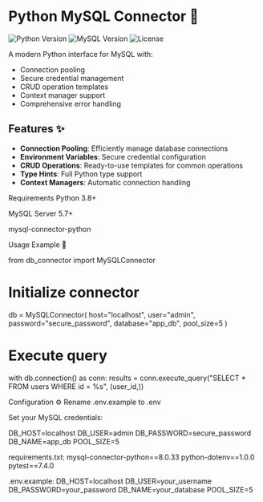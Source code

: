 # Python MySQL Connector 🔌

![Python Version](https://img.shields.io/badge/python-3.8%2B-blue)
![MySQL Version](https://img.shields.io/badge/mysql-5.7%2B-orange)
![License](https://img.shields.io/badge/license-MIT-green)

A modern Python interface for MySQL with:
- Connection pooling
- Secure credential management
- CRUD operation templates
- Context manager support
- Comprehensive error handling

## Features ✨

- **Connection Pooling**: Efficiently manage database connections
- **Environment Variables**: Secure credential configuration
- **CRUD Operations**: Ready-to-use templates for common operations
- **Type Hints**: Full Python type support
- **Context Managers**: Automatic connection handling



Requirements
Python 3.8+

MySQL Server 5.7+

mysql-connector-python

Usage Example 🚀

from db_connector import MySQLConnector

# Initialize connector
db = MySQLConnector(
    host="localhost",
    user="admin",
    password="secure_password",
    database="app_db",
    pool_size=5
)

# Execute query
with db.connection() as conn:
    results = conn.execute_query("SELECT * FROM users WHERE id = %s", (user_id,))

Configuration ⚙️
Rename .env.example to .env

Set your MySQL credentials:

DB_HOST=localhost
DB_USER=admin
DB_PASSWORD=secure_password
DB_NAME=app_db
POOL_SIZE=5

requirements.txt:
mysql-connector-python==8.0.33
python-dotenv==1.0.0
pytest==7.4.0

.env.example:
DB_HOST=localhost
DB_USER=your_username
DB_PASSWORD=your_password
DB_NAME=your_database
POOL_SIZE=5


